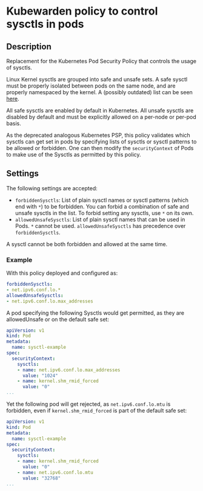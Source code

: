 # Kubewarden policy to control sysctls in pods

## Description

Replacement for the Kubernetes Pod Security Policy that controls the usage of
sysctls.

Linux Kernel sysctls are grouped into safe and unsafe sets. A safe sysctl must
be properly isolated between pods on the same node, and are properly namespaced
by the kernel. A (possibly outdated) list can be seen
[here](https://kubernetes.io/docs/concepts/security/pod-security-standards/#baseline).

All safe sysctls are enabled by default in Kubernetes.
All unsafe sysctls are disabled by default and must be explicitly allowed on a
per-node or per-pod basis.

As the deprecated analogous Kubernetes PSP, this policy validates which sysctls
can get set in pods by specifying lists of sysctls or sysctl patterns to be
allowed or forbidden. One can then modify the `securityContext` of Pods to make
use of the Sysctls as permitted by this policy.

## Settings

The following settings are accepted:

* `forbiddenSysctls`: List of plain sysctl names or sysctl patterns (which end
  with `*`) to be forbidden. You can forbid a combination of safe and unsafe
  sysctls in the list. To forbid setting any sysctls, use `*` on its own.
* `allowedUnsafeSysctls`: List of plain sysctl names that can be used in Pods.
  `*` cannot be used. `allowedUnsafeSysctls` has precedence over
  `forbiddenSysctls`.

A sysctl cannot be both forbidden and allowed at the same time.

### Example

With this policy deployed and configured as:

``` yaml
forbiddenSysctls:
- net.ipv6.conf.lo.*
allowedUnsafeSysctls:
- net.ipv6.conf.lo.max_addresses
```


A pod specifying the following Sysctls would get permitted, as they are
allowedUnsafe or on the default safe set:

``` yaml
apiVersion: v1
kind: Pod
metadata:
  name: sysctl-example
spec:
  securityContext:
    sysctls:
    - name: net.ipv6.conf.lo.max_addresses
      value: "1024"
    - name: kernel.shm_rmid_forced
      value: "0"
...
```


Yet the following pod will get rejected, as `net.ipv6.conf.lo.mtu` is forbidden,
even if `kernel.shm_rmid_forced` is part of the default safe set:

``` yaml
apiVersion: v1
kind: Pod
metadata:
  name: sysctl-example
spec:
  securityContext:
    sysctls:
    - name: kernel.shm_rmid_forced
      value: "0"
    - name: net.ipv6.conf.lo.mtu
      value: "32768"
...
```
